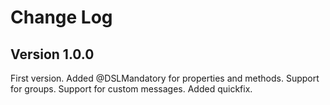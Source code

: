 Change Log
==========

Version 1.0.0
----------------------------
First version.
Added @DSLMandatory for properties and methods.
Support for groups.
Support for custom messages.
Added quickfix.
